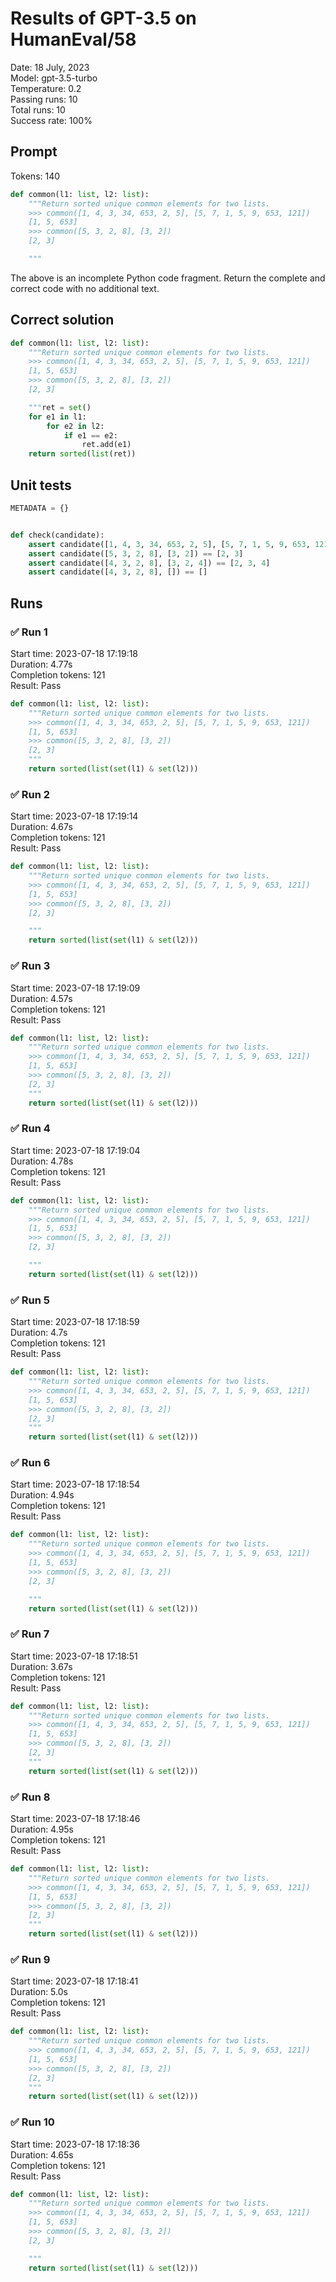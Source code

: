 # Results of GPT-3.5 on HumanEval/58
Date: 18 July, 2023<br />
Model: gpt-3.5-turbo<br />
Temperature: 0.2<br />
Passing runs: 10<br />
Total runs: 10<br />
Success rate: 100%
## Prompt
Tokens: 140
```python
def common(l1: list, l2: list):
    """Return sorted unique common elements for two lists.
    >>> common([1, 4, 3, 34, 653, 2, 5], [5, 7, 1, 5, 9, 653, 121])
    [1, 5, 653]
    >>> common([5, 3, 2, 8], [3, 2])
    [2, 3]

    """
```
The above is an incomplete Python code fragment. Return the complete and correct code with no additional text.
## Correct solution
```python
def common(l1: list, l2: list):
    """Return sorted unique common elements for two lists.
    >>> common([1, 4, 3, 34, 653, 2, 5], [5, 7, 1, 5, 9, 653, 121])
    [1, 5, 653]
    >>> common([5, 3, 2, 8], [3, 2])
    [2, 3]

    """ret = set()
    for e1 in l1:
        for e2 in l2:
            if e1 == e2:
                ret.add(e1)
    return sorted(list(ret))
```
## Unit tests
```python
METADATA = {}


def check(candidate):
    assert candidate([1, 4, 3, 34, 653, 2, 5], [5, 7, 1, 5, 9, 653, 121]) == [1, 5, 653]
    assert candidate([5, 3, 2, 8], [3, 2]) == [2, 3]
    assert candidate([4, 3, 2, 8], [3, 2, 4]) == [2, 3, 4]
    assert candidate([4, 3, 2, 8], []) == []
```
## Runs
### ✅ Run 1
Start time: 2023-07-18 17:19:18<br />
Duration: 4.77s<br />
Completion tokens: 121<br />
Result: Pass
```python
def common(l1: list, l2: list):
    """Return sorted unique common elements for two lists.
    >>> common([1, 4, 3, 34, 653, 2, 5], [5, 7, 1, 5, 9, 653, 121])
    [1, 5, 653]
    >>> common([5, 3, 2, 8], [3, 2])
    [2, 3]
    """
    return sorted(list(set(l1) & set(l2)))
```
### ✅ Run 2
Start time: 2023-07-18 17:19:14<br />
Duration: 4.67s<br />
Completion tokens: 121<br />
Result: Pass
```python
def common(l1: list, l2: list):
    """Return sorted unique common elements for two lists.
    >>> common([1, 4, 3, 34, 653, 2, 5], [5, 7, 1, 5, 9, 653, 121])
    [1, 5, 653]
    >>> common([5, 3, 2, 8], [3, 2])
    [2, 3]

    """
    return sorted(list(set(l1) & set(l2)))
```
### ✅ Run 3
Start time: 2023-07-18 17:19:09<br />
Duration: 4.57s<br />
Completion tokens: 121<br />
Result: Pass
```python
def common(l1: list, l2: list):
    """Return sorted unique common elements for two lists.
    >>> common([1, 4, 3, 34, 653, 2, 5], [5, 7, 1, 5, 9, 653, 121])
    [1, 5, 653]
    >>> common([5, 3, 2, 8], [3, 2])
    [2, 3]
    """
    return sorted(list(set(l1) & set(l2)))
```
### ✅ Run 4
Start time: 2023-07-18 17:19:04<br />
Duration: 4.78s<br />
Completion tokens: 121<br />
Result: Pass
```python
def common(l1: list, l2: list):
    """Return sorted unique common elements for two lists.
    >>> common([1, 4, 3, 34, 653, 2, 5], [5, 7, 1, 5, 9, 653, 121])
    [1, 5, 653]
    >>> common([5, 3, 2, 8], [3, 2])
    [2, 3]

    """
    return sorted(list(set(l1) & set(l2)))
```
### ✅ Run 5
Start time: 2023-07-18 17:18:59<br />
Duration: 4.7s<br />
Completion tokens: 121<br />
Result: Pass
```python
def common(l1: list, l2: list):
    """Return sorted unique common elements for two lists.
    >>> common([1, 4, 3, 34, 653, 2, 5], [5, 7, 1, 5, 9, 653, 121])
    [1, 5, 653]
    >>> common([5, 3, 2, 8], [3, 2])
    [2, 3]
    """
    return sorted(list(set(l1) & set(l2)))
```
### ✅ Run 6
Start time: 2023-07-18 17:18:54<br />
Duration: 4.94s<br />
Completion tokens: 121<br />
Result: Pass
```python
def common(l1: list, l2: list):
    """Return sorted unique common elements for two lists.
    >>> common([1, 4, 3, 34, 653, 2, 5], [5, 7, 1, 5, 9, 653, 121])
    [1, 5, 653]
    >>> common([5, 3, 2, 8], [3, 2])
    [2, 3]

    """
    return sorted(list(set(l1) & set(l2)))
```
### ✅ Run 7
Start time: 2023-07-18 17:18:51<br />
Duration: 3.67s<br />
Completion tokens: 121<br />
Result: Pass
```python
def common(l1: list, l2: list):
    """Return sorted unique common elements for two lists.
    >>> common([1, 4, 3, 34, 653, 2, 5], [5, 7, 1, 5, 9, 653, 121])
    [1, 5, 653]
    >>> common([5, 3, 2, 8], [3, 2])
    [2, 3]
    """
    return sorted(list(set(l1) & set(l2)))
```
### ✅ Run 8
Start time: 2023-07-18 17:18:46<br />
Duration: 4.95s<br />
Completion tokens: 121<br />
Result: Pass
```python
def common(l1: list, l2: list):
    """Return sorted unique common elements for two lists.
    >>> common([1, 4, 3, 34, 653, 2, 5], [5, 7, 1, 5, 9, 653, 121])
    [1, 5, 653]
    >>> common([5, 3, 2, 8], [3, 2])
    [2, 3]
    """
    return sorted(list(set(l1) & set(l2)))
```
### ✅ Run 9
Start time: 2023-07-18 17:18:41<br />
Duration: 5.0s<br />
Completion tokens: 121<br />
Result: Pass
```python
def common(l1: list, l2: list):
    """Return sorted unique common elements for two lists.
    >>> common([1, 4, 3, 34, 653, 2, 5], [5, 7, 1, 5, 9, 653, 121])
    [1, 5, 653]
    >>> common([5, 3, 2, 8], [3, 2])
    [2, 3]
    """
    return sorted(list(set(l1) & set(l2)))
```
### ✅ Run 10
Start time: 2023-07-18 17:18:36<br />
Duration: 4.65s<br />
Completion tokens: 121<br />
Result: Pass
```python
def common(l1: list, l2: list):
    """Return sorted unique common elements for two lists.
    >>> common([1, 4, 3, 34, 653, 2, 5], [5, 7, 1, 5, 9, 653, 121])
    [1, 5, 653]
    >>> common([5, 3, 2, 8], [3, 2])
    [2, 3]

    """
    return sorted(list(set(l1) & set(l2)))
```
